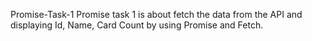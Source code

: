 Promise-Task-1
Promise task 1 is about fetch the data from the API and displaying Id, Name, Card Count by using Promise and Fetch.
